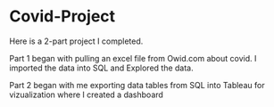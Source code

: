 # Covid-Project
Here is a 2-part project I completed. 

Part 1 began with pulling an excel file from Owid.com about covid.  I imported the data into SQL and Explored the data.

Part 2 began with me exporting data tables from SQL into Tableau for vizualization where I created a dashboard

